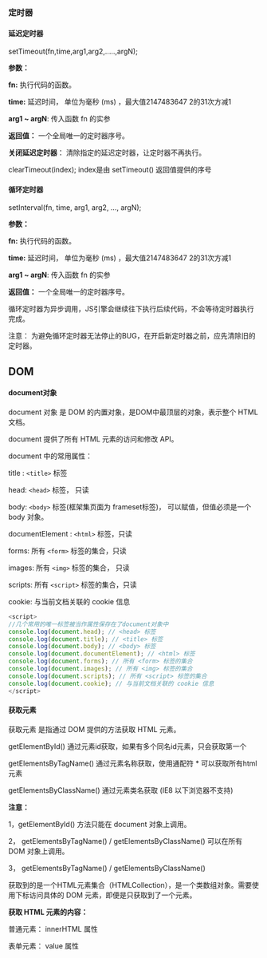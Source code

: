 ### 定时器
#### 延迟定时器 
setTimeout(fn,time,arg1,arg2,.....,argN);

**参数：**

**fn:** 执行代码的函数。

**time:** 延迟时间， 单位为毫秒 (ms) ，最大值2147483647   2的31次方减1

**arg1 ~ argN**: 传入函数 fn 的实参

**返回值：** 一个全局唯一的定时器序号。

**关闭延迟定时器**： 清除指定的延迟定时器，让定时器不再执行。

clearTimeout(index);
index是由 setTimeout() 返回值提供的序号

#### 循环定时器
setInterval(fn, time, arg1, arg2, …, argN);

**参数：**

**fn:** 执行代码的函数。

**time:** 延迟时间， 单位为毫秒 (ms) ，最大值2147483647    2的31次方减1

**arg1 ~ argN**: 传入函数 fn 的实参

**返回值：** 一个全局唯一的定时器序号。

循环定时器为异步调用，JS引擎会继续往下执行后续代码，不会等待定时器执行完成。

注意： 为避免循环定时器无法停止的BUG，在开启新定时器之前，应先清除旧的定时器。


## DOM
#### document对象

document 对象 是 DOM 的内置对象，是DOM中最顶层的对象，表示整个 HTML 文档。

document 提供了所有 HTML 元素的访问和修改 API。

document 中的常用属性：

title : `<title>` 标签

head: `<head>` 标签， 只读

body: `<body>` 标签(框架集页面为 frameset标签)， 可以赋值，但值必须是一个 body 对象。

documentElement : `<html>` 标签，只读

forms: 所有 `<form>` 标签的集合，只读

images: 所有 `<img>` 标签的集合， 只读

scripts: 所有 `<script>` 标签的集合，只读

cookie: 与当前文档关联的 cookie 信息

```js
<script>
//几个常用的唯一标签被当作属性保存在了document对象中
console.log(document.head); // <head> 标签
console.log(document.title); // <title> 标签
console.log(document.body); // <body> 标签
console.log(document.documentElement); // <html> 标签
console.log(document.forms); // 所有 <form> 标签的集合
console.log(document.images); // 所有 <img> 标签的集合
console.log(document.scripts); // 所有 <script> 标签的集合
console.log(document.cookie); // 与当前文档关联的 cookie 信息
</script>
```

#### 获取元素

获取元素 是指通过 DOM 提供的方法获取 HTML 元素。

getElementById() 通过元素id获取，如果有多个同名id元素，只会获取第一个

getElementsByTagName() 通过元素名称获取，使用通配符 * 可以获取所有html元素

getElementsByClassName() 通过元素类名获取 (IE8 以下浏览器不支持)

**注意：**

1，getElementById() 方法只能在 document 对象上调用。

2， getElementsByTagName() / getElementsByClassName() 可以在所有 DOM 对象上调用。

3， getElementsByTagName() / getElementsByClassName()

获取到的是一个HTML元素集合（HTMLCollection），是一个类数组对象。需要使用下标访问具体的 DOM 元素，即便是只获取到了一个元素。

**获取 HTML 元素的内容：**

普通元素： innerHTML 属性

表单元素： value 属性